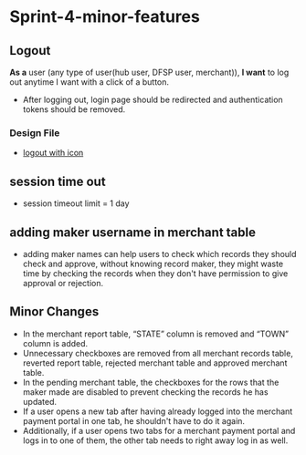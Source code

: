 # Sprint-4-minor-features

## Logout

**As a** user (any type of user(hub user, DFSP user, merchant)), **I want** to log out anytime I want with a click of a button.

* After logging out, login page should be redirected and authentication tokens should be removed.

### Design File

* [logout with icon](https://www.figma.com/proto/sEFusJJ4pQedgXvfRixE7b/Merchant-Registry-Prototype?page-id=1435%3A7881&type=design&node-id=1500-8894&viewport=644%2C-1531%2C0.48&t=hCq5f5htO8ZoIX23-1&scaling=scale-down&starting-point-node-id=1500%3A8894)

## session time out

* session timeout limit = 1 day

## adding maker username in merchant table

* adding maker names can help users to check which records they should check and approve, without knowing record maker, they might waste time by checking the records when they don't have permission to give approval or rejection.

## Minor Changes

* In the merchant report table, “STATE” column is removed and “TOWN” column is added.
* Unnecessary checkboxes are removed from all merchant records table, reverted report table, rejected merchant table and approved merchant table. 
* In the pending merchant table, the checkboxes for the rows that the maker made are disabled to prevent checking the records he has updated.
* If a user opens a new tab after having already logged into the merchant payment portal in one tab, he shouldn't have to do it again.
* Additionally, if a user opens two tabs for a merchant payment portal and logs in to one of them, the other tab needs to right away log in as well.

